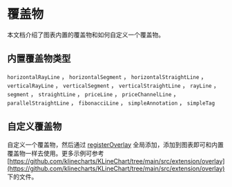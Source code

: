 # 覆盖物
本文档介绍了图表内置的覆盖物和如何自定义一个覆盖物。

## 内置覆盖物类型
`horizontalRayLine` ， `horizontalSegment` ， `horizontalStraightLine` ， `verticalRayLine` ， `verticalSegment` ， `verticalStraightLine` ， `rayLine` ， `segment` ， `straightLine` ， `priceLine` ， `priceChannelLine` ， `parallelStraightLine` ， `fibonacciLine` ， `simpleAnnotation` ， `simpleTag`

## 自定义覆盖物
自定义一个覆盖物，然后通过 [registerOverlay](/api/chart/registerOverlay) 全局添加，添加到图表即可和内置覆盖物一样去使用。更多示例可参考 [https://github.com/klinecharts/KLineChart/tree/main/src/extension/overlay](https://github.com/klinecharts/KLineChart/tree/main/src/extension/overlay) 下的文件。
